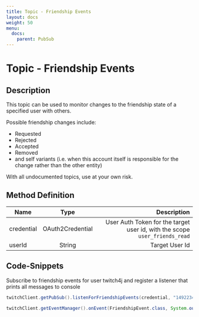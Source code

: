 ```yaml
---
title: Topic - Friendship Events
layout: docs
weight: 50
menu: 
  docs:
    parent: PubSub
---
```


# Topic - Friendship Events

## Description

This topic can be used to monitor changes to the friendship state of a specified user with others.

Possible friendship changes include:
* Requested
* Rejected
* Accepted
* Removed
* and self variants (i.e. when this account itself is responsible for the change rather than the other entity)

With all undocumented topics, use at your own risk.

## Method Definition

| Name          | Type      | Description  |
| ------------- |:---------:| -----------------:|
| credential | OAuth2Credential | User Auth Token for the target user id, with the scope `user_friends_read` |
| userId | String | Target User Id |

## Code-Snippets

Subscribe to friendship events for user twitch4j and register a listener that prints all messages to console

```java
twitchClient.getPubSub().listenForFriendshipEvents(credential, "149223493");

twitchClient.getEventManager().onEvent(FriendshipEvent.class, System.out::println);
```
